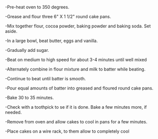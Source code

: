 -Pre-heat oven to 350 degrees.

-Grease and flour three 6" X 1 1/2" round cake pans.

-Mix together flour, cocoa powder, baking powder and baking soda. Set aside.

-In a large bowl, beat butter, eggs and vanilla.

-Gradually add sugar.

-Beat on medium to high speed for about 3-4 minutes until well mixed

-Alternately combine in flour mixture and milk to batter while beating.

-Continue to beat until batter is smooth.

-Pour equal amounts of batter into greased and floured round cake pans.

-Bake 30 to 35 minutes.

-Check with a toothpick to se if it is done. Bake a few minutes more, if needed.

-Remove from oven and allow cakes to cool in pans for a few minutes.

-Place cakes on a wire rack, to them allow to completely cool
